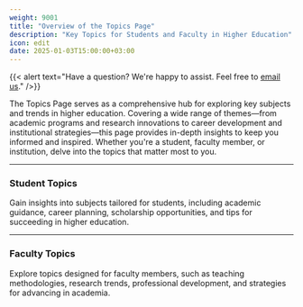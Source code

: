 ```yaml
---
weight: 9001
title: "Overview of the Topics Page"
description: "Key Topics for Students and Faculty in Higher Education"
icon: edit
date: 2025-01-03T15:00:00+03:00
---
```


{{< alert text="Have a question? We're happy to assist. Feel free to [email us](mailto:support@highereduspot.com)." />}}

The Topics Page serves as a comprehensive hub for exploring key subjects and trends in higher education. Covering a wide range of themes—from academic programs and research innovations to career development and institutional strategies—this page provides in-depth insights to keep you informed and inspired. Whether you're a student, faculty member, or institution, delve into the topics that matter most to you.

---

### **Student Topics**

Gain insights into subjects tailored for students, including academic guidance, career planning, scholarship opportunities, and tips for succeeding in higher education.

---

### **Faculty Topics**

Explore topics designed for faculty members, such as teaching methodologies, research trends, professional development, and strategies for advancing in academia.